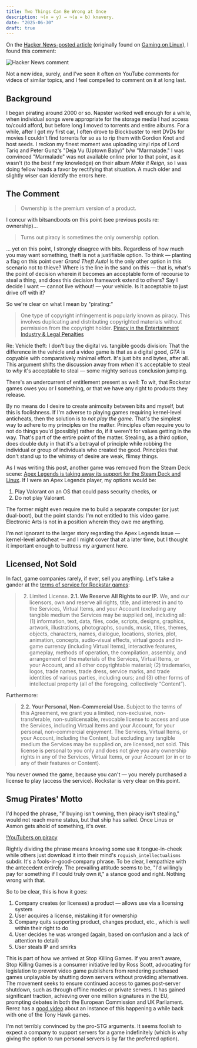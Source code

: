 ```yaml
---
title: Two Things Can Be Wrong at Once
description: ¬(x = y) → ¬(a = b) knavery.
date: "2025-06-30"
draft: true
---
```


On the [Hacker News-posted article](https://news.ycombinator.com/item?id=41999314 ) (originally found on [Gaming on Linux](https://www.gamingonlinux.com/2024/10/steam-games-will-now-need-to-fully-disclose-kernel-level-anti-cheat-on-store-pages/)), I found this comment:

![Hacker News comment](https://belmead.github.io/blog/images/hacker-news-piracy.png "Hacker News comment")

Not a new idea, surely, and I've seen it often on YouTube comments for videos of similar topics, and I feel compelled to comment on it at long last.

## Background

I began pirating around 2000 or so. Napster worked well enough for a while, when individual songs were appropriate for the storage media I had access to/could afford, but before long I moved to torrents and entire albums. For a while, after I got my first car, I often drove to Blockbuster to rent DVDs for movies I couldn't find torrents for so as to rip them with Gordion Knot and host seeds. I reckon my finest moment was uploading vinyl rips of Lord Tariq and Peter Gunz's "Deja Vu (Uptown Baby)" b/w "Marmalade." I was convinced "Marmalade" was not available online prior to that point, as it wasn't (to the best f my knowledge) on their album <em>Make it Reign</em>, so I was doing fellow heads a favor by rectifying that situation. A much older and slightly wiser can identify the errors here.

## The Comment

> Ownership is the premium version of a product.

I concur with bitsandboots on this point (see previous posts re: ownership)...

> Turns out piracy is sometimes the only ownership option.

... yet on this point, I strongly disagree with bits. Regardless of how much you may want something, theft is not a justifiable option. To think — planting a flag on this point over <em>Grand Theft Auto</em>! Is the only other option in this scenario not to thieve? Where is the line in the sand on this — that is, what's the point of decision wherein it becomes an acceptable form of recourse to steal a thing, and does this decision framework extend to others? Say I decide I want — cannot live without! — your vehicle. Is it acceptable to just drive off with it?

So we're clear on what I mean by "pirating:"

> One type of copyright infringement is popularly known as piracy. This involves duplicating and distributing copyrighted materials without permission from the copyright holder.
> [Piracy in the Entertainment Industry & Legal Penalties ](https://www.justia.com/entertainment-law/piracy-in-the-entertainment-industry/)

Re: Vehicle theft: I don't buy the digital vs. tangible goods division: That the difference in the vehicle and a video game is that as a digital good, <em>GTA</em> is copyable with comparatively minimal effort. It's just bits and bytes, after all. This argument shifts the discussion away from *when* it's acceptable to steal to *why* it's acceptable to steal — some mighty serious conclusion jumping.

There's an undercurrent of entitlement present as well: To wit, that Rockstar games owes you or I something, or that we have any right to products they release.

By no means do I desire to create animosity between bits and myself, but this is foolishness. If I'm adverse to playing games requiring kernel-level anticheats, then the solution is to *not play the game*. That's the simplest way to adhere to my principles on the matter. Principles often require you to not do things you'd (possibly) rather do, if it weren't for values getting in the way. That's part of the entire point of the matter. Stealing, as a third option, does double duty in that it's a betrayal of principle while robbing the individual or group of individuals who created the good. Principles that don't stand up to the whimsy of desire are weak, flimsy things. 

As I was writing this post, another game was removed from the Steam Deck scene: [Apex Legends is taking away its support for the Steam Deck and Linux](https://www.theverge.com/2024/10/31/24284644/apex-legends-loses-linux-steam-deck-support-anti-cheat). If I were an Apex Legends player, my options would be:

1) Play Valorant on an OS that could pass security checks, or 
2) Do not play Valorant.

 The former might even require me to build a separate computer (or just dual-boot), but the point stands: I'm not entitled to this video game. Electronic Arts is not in a position wherein they owe me anything.

I'm not ignorant to the larger story regarding the Apex Legends issue — kernel-level anticheat — and I might cover that at a later time, but I thought it important enough to buttress my argument here.

## Licensed, Not Sold

In fact, game companies rarely, if ever, sell you anything. Let's take a gander at the [terms of service for Rockstar games](https://www.rockstargames.com/legal):

>2. Limited License. 
**2.1. We Reserve All Rights to our IP.**
We, and our licensors, own and reserve all rights, title, and interest in and to the Services, Virtual Items, and your Account (excluding any tangible medium the Services may be supplied on), including all: (1) information, text, data, files, code, scripts, designs, graphics, artwork, illustrations, photographs, sounds, music, titles, themes, objects, characters, names, dialogue, locations, stories, plot, animation, concepts, audio-visual effects, virtual goods and in-game currency (including Virtual Items), interactive features, gameplay, methods of operation, the compilation, assembly, and arrangement of the materials of the Services, Virtual Items, or your Account, and all other copyrightable material; (2) trademarks, logos, trade names, trade dress, service marks, and trade identities of various parties, including ours; and (3) other forms of intellectual property (all of the foregoing, collectively “Content”).

Furthermore:

>**2.2. Your Personal, Non-Commercial Use.**
>Subject to the terms of this Agreement, we grant you a limited, non-exclusive, non-transferable, non-sublicensable, revocable license to access and use the Services, including Virtual Items and your Account, for your personal, non-commercial enjoyment. The Services, Virtual Items, or your Account, including the Content, but excluding any tangible medium the Services may be supplied on, are licensed, not sold. This license is personal to you only and does not give you any ownership rights in any of the Services, Virtual Items, or your Account (or in or to any of their features or Content).

You never owned the game, because you can't — you merely purchased a license to play (access the service). Rockstar is very clear on this point.

## Smug Pirates' Motto

I'd hoped the phrase, "if buying isn't owning, then piracy isn't stealing," would not reach meme status, but that ship has sailed. Once Linus or Asmon gets ahold of something, it's over.

[!YouTubers on piracy](/2025-06-30-youtuber-piracy.png)

Rightly dividing the phrase means knowing some use it tongue-in-cheek while others just download it into their mind's `roguish_intellectualisms` subdir. It's a fools-in-good-company phrase. To be clear, I empathize with the antecedent entirely. The prevailing attitude seems to be, "I'd willingly pay for something if I could truly own it," a stance good and right. Nothing wrong with that.

So to be clear, this is how it goes:

1) Company creates (or licenses) a product — allows use via a licensing system
2) User acquires a license, mistaking it for ownership
3) Company quits supporting product, changes product, etc., which is well within their right to do
4) User decides he was wronged (again, based on confusion and a lack of attention to detail)
5) User steals IP and smirks

This is part of how we arrived at Stop Killing Games. If you aren't aware, Stop Killing Games is a consumer initiative led by Ross Scott, advocating for legislation to prevent video game publishers from rendering purchased games unplayable by shutting down servers without providing alternatives. The movement seeks to ensure continued access to games post-server shutdown, such as through offline modes or private servers. It has gained significant traction, achieving over one million signatures in the EU, prompting debates in both the European Commission and UK Parliament. Rerez has a [good video](https://www.youtube.com/watch?v=6Dblhx8mPaE) about an instance of this happening a while back with one of the Tony Hawk games.

I'm not terribly convinced by the pro-STG arguments. It seems foolish to expect a company to support servers for a game indefinitely (which is why giving the option to run personal servers is by far the preferred option). 
